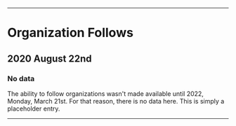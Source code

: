 
***

# Organization Follows

## 2020 August 22nd

### No data

The ability to follow organizations wasn't made available until 2022, Monday, March 21st. For that reason, there is no data here. This is simply a placeholder entry.

***

